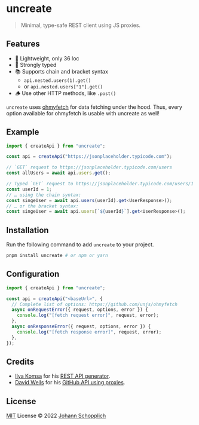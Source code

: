 # uncreate

> Minimal, type-safe REST client using JS proxies.

## Features

- 🌁 Lightweight, only 36 loc
- 🦾 Strongly typed
- 📚 Supports chain and bracket syntax
  - `api.nested.users(1).get()`
  - or `api.nested.users["1"].get()`
- 🪵 Use other HTTP methods, like `.post()`

`uncreate` uses [ohmyfetch](https://github.com/unjs/ohmyfetch) for data fetching under the hood. Thus, every option available for ohmyfetch is usable with uncreate as well!

## Example

```ts
import { createApi } from "uncreate";

const api = createApi("https://jsonplaceholder.typicode.com");

// `GET` request to https://jsonplaceholder.typicode.com/users
const allUsers = await api.users.get();

// Typed `GET` request to https://jsonplaceholder.typicode.com/users/1
const userId = 1;
// … using the chain syntax:
const singeUser = await api.users(userId).get<UserResponse>();
// … or the bracket syntax:
const singeUser = await api.users[`${userId}`].get<UserResponse>();
```

## Installation

Run the following command to add `uncreate` to your project.

```bash
pnpm install uncreate # or npm or yarn
```

## Configuration

```ts
import { createApi } from "uncreate";

const api = createApi("<baseUrl>", {
  // Complete list of options: https://github.com/unjs/ohmyfetch
  async onRequestError({ request, options, error }) {
    console.log("[fetch request error]", request, error);
  },
  async onResponseError({ request, options, error }) {
    console.log("[fetch response error]", request, error);
  },
});
```

## Credits

- [Ilya Komsa](https://github.com/v1vendi) for his [REST API generator](https://gist.github.com/v1vendi/75d5e5dad7a2d1ef3fcb48234e4528cb).
- [David Wells](https://github.com/DavidWells) for his [GitHub API using proxies](https://gist.github.com/DavidWells/93535d7d6bec3a7219778ebcfa437df3).

## License

[MIT](./LICENSE) License © 2022 [Johann Schopplich](https://github.com/johannschopplich)
